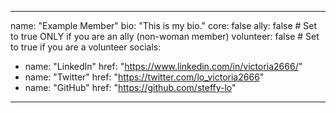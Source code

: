 <!-- This is a sample file to guide new members on how to add themselves to the community page. -->
<!-- After copying this file to your_name.md, please DELETE these TWO lines of comments. -->
---
name: "Example Member"
bio: "This is my bio."
core: false
ally: false          # Set to true ONLY if you are an ally (non-woman member)
volunteer: false     # Set to true if you are a volunteer
socials:
  - name: "LinkedIn"
    href: "https://www.linkedin.com/in/victoria2666/"
  - name: "Twitter"
    href: "https://twitter.com/lo_victoria2666"
  - name: "GitHub"
    href: "https://github.com/steffy-lo"
---
